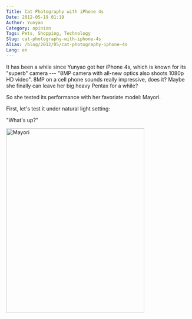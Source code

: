 ```yaml
---
Title: Cat Photography with iPhone 4s
Date: 2012-05-19 01:19
Author: Yunyao
Category: opinion
Tags: Pets, Shopping, Technology
Slug: cat-photography-with-iphone-4s
Alias: /blog/2012/05/cat-photography-iphone-4s
Lang: en
---
```


It has been a while since Yunyao got her iPhone 4s, which is known for its "superb" camera --- "<span class="st">8MP camera with all-new optics also shoots 1080p HD video"</span>. 8MP on a cell phone sounds really impressive, does it? Maybe she finally can leave her big heavy Pentax for a while?

So she tested its performance with her favoriate model: Mayori.

First, let's test it under natural light setting:

"What's up?"

<img src="https://farm8.staticflickr.com/7194/7034156259_2dee7491ac.jpg" width="375" height="500" alt="Mayori" />
